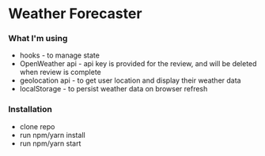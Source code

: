 # Weather Forecaster

### What I'm using

- hooks - to manage state
- OpenWeather api - api key is provided for the review, and will be deleted when review is complete
- geolocation api - to get user location and display their weather data
- localStorage - to persist weather data on browser refresh

### Installation

- clone repo
- run npm/yarn install
- run npm/yarn start
